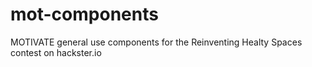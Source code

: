 # mot-components

MOTIVATE general use components for the Reinventing Healty Spaces contest on hackster.io
